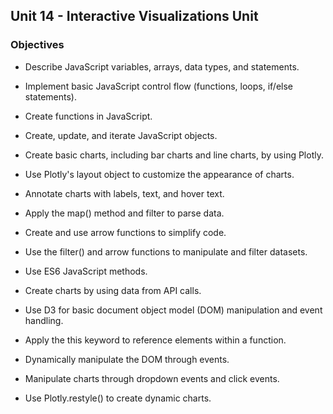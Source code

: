 ## Unit 14 - Interactive Visualizations Unit

### Objectives

* Describe JavaScript variables, arrays, data types, and statements.

* Implement basic JavaScript control flow (functions, loops, if/else statements).

* Create functions in JavaScript.

* Create, update, and iterate JavaScript objects.

* Create basic charts, including bar charts and line charts, by using Plotly.

* Use Plotly's layout object to customize the appearance of charts.

* Annotate charts with labels, text, and hover text.

* Apply the map() method and filter to parse data.

* Create and use arrow functions to simplify code.

* Use the filter() and arrow functions to manipulate and filter datasets.

* Use ES6 JavaScript methods.

* Create charts by using data from API calls.

* Use D3 for basic document object model (DOM) manipulation and event handling.

* Apply the this keyword to reference elements within a function.

* Dynamically manipulate the DOM through events.

* Manipulate charts through dropdown events and click events.

* Use Plotly.restyle() to create dynamic charts.
